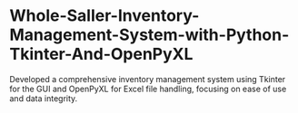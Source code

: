 # Whole-Saller-Inventory-Management-System-with-Python-Tkinter-And-OpenPyXL
Developed a comprehensive inventory management system using Tkinter for the GUI and OpenPyXL for Excel file handling, focusing on ease of use and data integrity.

